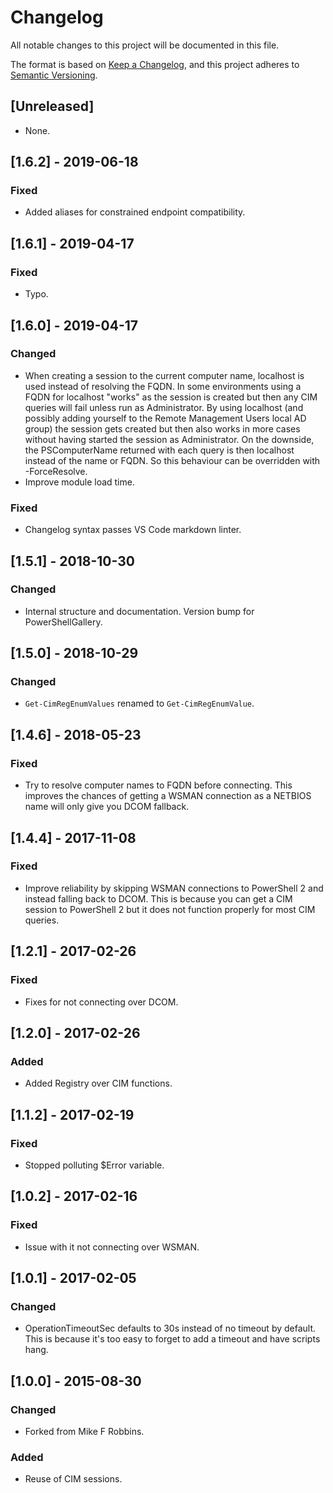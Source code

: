 # Changelog

All notable changes to this project will be documented in this file.

The format is based on [Keep a Changelog](https://keepachangelog.com/en/1.0.0/),
and this project adheres to [Semantic Versioning](https://semver.org/spec/v2.0.0.html).

## [Unreleased]

- None.

## [1.6.2] - 2019-06-18

### Fixed

- Added aliases for constrained endpoint compatibility.

## [1.6.1] - 2019-04-17

### Fixed

- Typo.

## [1.6.0] - 2019-04-17

### Changed

- When creating a session to the current computer name, localhost is used
  instead of resolving the FQDN. In some environments using a FQDN for localhost
  "works" as the session is created but then any CIM queries will fail unless
  run as Administrator.
  By using localhost (and possibly adding yourself to the Remote Management
  Users local AD group) the session gets created but then also works in more
  cases without having started the session as Administrator.
  On the downside, the PSComputerName returned with each query is then localhost
  instead of the name or FQDN.
  So this behaviour can be overridden with -ForceResolve.
- Improve module load time.

### Fixed

- Changelog syntax passes VS Code markdown linter.

## [1.5.1] - 2018-10-30

### Changed

- Internal structure and documentation. Version bump for PowerShellGallery.

## [1.5.0] - 2018-10-29

### Changed

- `Get-CimRegEnumValues` renamed to `Get-CimRegEnumValue`.

## [1.4.6] - 2018-05-23

### Fixed

- Try to resolve computer names to FQDN before connecting. This improves the
  chances of getting a WSMAN connection as a NETBIOS name will only give you
  DCOM fallback.

## [1.4.4] - 2017-11-08

### Fixed

- Improve reliability by skipping WSMAN connections to PowerShell 2 and instead
  falling back to DCOM. This is because you can get a CIM session to PowerShell
  2 but it does not function properly for most CIM queries.

## [1.2.1] - 2017-02-26

### Fixed

- Fixes for not connecting over DCOM.

## [1.2.0] - 2017-02-26

### Added

- Added Registry over CIM functions.

## [1.1.2] - 2017-02-19

### Fixed

- Stopped polluting $Error variable.

## [1.0.2] - 2017-02-16

### Fixed

- Issue with it not connecting over WSMAN.

## [1.0.1] - 2017-02-05

### Changed

- OperationTimeoutSec defaults to 30s instead of no timeout by default. This is
  because it's too easy to forget to add a timeout and have scripts hang.

## [1.0.0] - 2015-08-30

### Changed

- Forked from Mike F Robbins.

### Added

- Reuse of CIM sessions.

